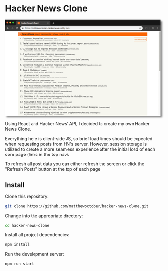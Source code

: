 # Hacker News Clone

<img src="./public/hackernews.png" alt="Hacker News Clone" style="box-shadow: 5px 5px 5px rgba(0, 0, 0, 0.5)" />

Using React and Hacker News' API, I decided to create my own Hacker News Clone.

Everything here is client-side JS, so brief load times should be expected when requesting posts from HN's server. However, session storage is utilized to create a more seamless experience after the initial load of each core page (links in the top nav).

To refresh all post data you can either refresh the screen or click the "Refresh Posts" button at the top of each page.

## Install

Clone this repository:

```bash
git clone https://github.com/matthewoctober/hacker-news-clone.git
```

Change into the appropriate directory:

```bash
cd hacker-news-clone
```

Install all project dependencies:

```bash
npm install
```

Run the development server:

```bash
npm run start
```
